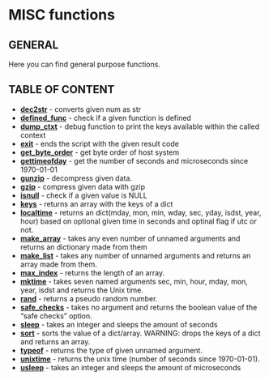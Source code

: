 # MISC functions

## GENERAL

Here you can find general purpose functions.

## TABLE OF CONTENT

- **[dec2str](dec2str.md)** - converts given num as str
- **[defined_func](defined_func.md)** - check if a given function is defined
- **[dump_ctxt](dump_ctxt.md)** - debug function to print the keys available within the called context
- **[exit](exit.md)** - ends the script with the given result code
- **[get_byte_order](get_byte_order.md)** - get byte order of host system
- **[gettimeofday](gettimeofday.md)** - get the number of seconds and microseconds since 1970-01-01
- **[gunzip](gunzip.md)** - decompress given data.
- **[gzip](gzip.md)** - compress given data with gzip
- **[isnull](isnull.md)** - check if a given value is NULL
- **[keys](keys.md)** - returns an array with the keys of a dict
- **[localtime](localtime.md)** - returns an dict(mday, mon, min, wday, sec, yday, isdst, year, hour) based on optional given time in seconds and optinal flag if utc or not.
- **[make_array](make_array.md)** - takes any even number of unnamed arguments and returns an dictionary made from them
- **[make_list](make_list.md)** - takes any number of unnamed arguments and returns an array made from them.
- **[max_index](max_index.md)** - returns the length of an array.
- **[mktime](mktime.md)** - takes seven named arguments sec, min, hour, mday, mon, year, isdst and returns the Unix time.
- **[rand](rand.md)** - returns a pseudo random number.
- **[safe_checks](safe_checks.md)** - takes no argument and returns the boolean value of the “safe checks” option.
- **[sleep](sleep.md)** - takes an integer and sleeps the amount of seconds
- **[sort](sort.md)** - sorts the value of a dict/array. WARNING: drops the keys of a dict and returns an array.
- **[typeof](typeof.md)** - returns the type of given unnamed argument.
- **[unixtime](unixtime.md)** - returns the unix time (number of seconds since 1970-01-01).
- **[usleep](usleep.md)** - takes an integer and sleeps the amount of microseconds
